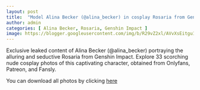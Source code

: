 ```yaml
---
layout: post
title:  "Model Alina Becker (@alina_becker) in cosplay Rosaria from Genshin Impact - 33 leaked photos from Onlyfans, Patreon, and Fansly"
author: admin
categories: [ Alina Becker, Rosaria, Genshin Impact ]
image: https://blogger.googleusercontent.com/img/b/R29vZ2xl/AVvXsEitgu1DhFnjst-uqQwi29XVoXUVyluDaAYH23LqwVJfJmdwz3CQ-al8KFQt2oXySa8XbWsWyChOmU9WVjDLUQJKkJVYaA2AUETUFbIGH_wG4hex7NvHNU3Ru3avYr435E-_SAqri_JYjXlDest08ojbDaJ6tL9EAc04UbBl_VgSQz-2JAEwUMCj-9nit1Q/s1600/01.JPG
---
```


Exclusive leaked content of Alina Becker (@alina_becker) portraying the alluring and seductive Rosaria from Genshin Impact. Explore 33 scorching nude cosplay photos of this captivating character, obtained from Onlyfans, Patreon, and Fansly.

<p>You can download all photos by clicking <a href="http://ouo.io/qs/OzRuKBTK?s=https://www.mediafire.com/file/76439k0ho4g5f0s/Model+Alina+Becker+(@alina_becker)+in+cosplay+Rosaria+from+Genshin+Impact+-+33+leaked+photos+from+Onlyfans,+Patreon,+and+Fansly.rar/file">here</a></p>

<div class="separator" style="clear: both;"><a href="https://blogger.googleusercontent.com/img/b/R29vZ2xl/AVvXsEitgu1DhFnjst-uqQwi29XVoXUVyluDaAYH23LqwVJfJmdwz3CQ-al8KFQt2oXySa8XbWsWyChOmU9WVjDLUQJKkJVYaA2AUETUFbIGH_wG4hex7NvHNU3Ru3avYr435E-_SAqri_JYjXlDest08ojbDaJ6tL9EAc04UbBl_VgSQz-2JAEwUMCj-9nit1Q/s1600/01.JPG" style="display: block; padding: 1em 0; text-align: center; "><img alt="" border="0" data-original-height="1920" data-original-width="1280" src="https://blogger.googleusercontent.com/img/b/R29vZ2xl/AVvXsEitgu1DhFnjst-uqQwi29XVoXUVyluDaAYH23LqwVJfJmdwz3CQ-al8KFQt2oXySa8XbWsWyChOmU9WVjDLUQJKkJVYaA2AUETUFbIGH_wG4hex7NvHNU3Ru3avYr435E-_SAqri_JYjXlDest08ojbDaJ6tL9EAc04UbBl_VgSQz-2JAEwUMCj-9nit1Q/s1600/01.JPG"/></a></div><div class="separator" style="clear: both;"><a href="https://blogger.googleusercontent.com/img/b/R29vZ2xl/AVvXsEjs5-HVyMxzCl6McNhCv-vRryruDX1j9m1jGcxPrTv2F6RnqT189YbNyidUVENGNdy64839Q4Q8ICy-oz_t3N1Gt4lin3nVXSH-Qg24TMkUvQ3GjhGzlk5TCP5qjYneuL0ocPiktB-UHgxCdPngd9CYUyLS1i6UfOZo2gnNl8dM7rbRpaZ6BGaGkQ5_jnI/s1600/02.JPG" style="display: block; padding: 1em 0; text-align: center; "><img alt="" border="0" data-original-height="1920" data-original-width="1280" src="https://blogger.googleusercontent.com/img/b/R29vZ2xl/AVvXsEjs5-HVyMxzCl6McNhCv-vRryruDX1j9m1jGcxPrTv2F6RnqT189YbNyidUVENGNdy64839Q4Q8ICy-oz_t3N1Gt4lin3nVXSH-Qg24TMkUvQ3GjhGzlk5TCP5qjYneuL0ocPiktB-UHgxCdPngd9CYUyLS1i6UfOZo2gnNl8dM7rbRpaZ6BGaGkQ5_jnI/s1600/02.JPG"/></a></div><div class="separator" style="clear: both;"><a href="https://blogger.googleusercontent.com/img/b/R29vZ2xl/AVvXsEhmfRFZcdbFu-zUoHBIM9E2XZjCkE48ffUAlJjUlPaGPHgkepL9RGWjkoFoKgB3KwRJJ_lQ0WV4hk3v8MNqvLRxrnNnesi2wQz4K4wwf3t4NCO8peEH0-1NP3wYbXFInQ78WNYu5eFxLcXhINGv6b3HlDDFRY10tK9ljtTLnxTvvLiQEsU6gW1mryu_5OM/s1600/03.JPG" style="display: block; padding: 1em 0; text-align: center; "><img alt="" border="0" data-original-height="1920" data-original-width="1280" src="https://blogger.googleusercontent.com/img/b/R29vZ2xl/AVvXsEhmfRFZcdbFu-zUoHBIM9E2XZjCkE48ffUAlJjUlPaGPHgkepL9RGWjkoFoKgB3KwRJJ_lQ0WV4hk3v8MNqvLRxrnNnesi2wQz4K4wwf3t4NCO8peEH0-1NP3wYbXFInQ78WNYu5eFxLcXhINGv6b3HlDDFRY10tK9ljtTLnxTvvLiQEsU6gW1mryu_5OM/s1600/03.JPG"/></a></div><div class="separator" style="clear: both;"><a href="https://blogger.googleusercontent.com/img/b/R29vZ2xl/AVvXsEiGNwn0Wo4uGeHZo_o6h2BNT9LgWxRfCeD5iPSf46YK0qYTr4Bjg6MavzbqVfu_lmObq96SoEMecKjk-RYPbzopwmpyyVmmVcjn4lDDnGf6VJfMBWKpHsrR_SvK7H9y2Xczd8Y4ODi0ghlyhltvChc1Fp9ZgXD4B0ZIF8of_LTO28iC0RE3vwLe1gpLXv0/s1600/04.JPG" style="display: block; padding: 1em 0; text-align: center; "><img alt="" border="0" data-original-height="853" data-original-width="1280" src="https://blogger.googleusercontent.com/img/b/R29vZ2xl/AVvXsEiGNwn0Wo4uGeHZo_o6h2BNT9LgWxRfCeD5iPSf46YK0qYTr4Bjg6MavzbqVfu_lmObq96SoEMecKjk-RYPbzopwmpyyVmmVcjn4lDDnGf6VJfMBWKpHsrR_SvK7H9y2Xczd8Y4ODi0ghlyhltvChc1Fp9ZgXD4B0ZIF8of_LTO28iC0RE3vwLe1gpLXv0/s1600/04.JPG"/></a></div><div class="separator" style="clear: both;"><a href="https://blogger.googleusercontent.com/img/b/R29vZ2xl/AVvXsEg1KGR7Es84rS772MzbW8MW5JqGSt-AF2soUOaQpUpCz8GT2dwuluwsoFQkEltvaxdKdWdCxekOqDMMTfIsfVKziwWnv7aC8KneF3RXRLgIY5yRlAvr17l7m2ibWNI6fIeWaUWi7nXwmoZls1mtwW2kAFAiJq5DiM5SnhcllP9eWreLkbMXuh4sav2GPeY/s1600/05.JPG" style="display: block; padding: 1em 0; text-align: center; "><img alt="" border="0" data-original-height="1920" data-original-width="1280" src="https://blogger.googleusercontent.com/img/b/R29vZ2xl/AVvXsEg1KGR7Es84rS772MzbW8MW5JqGSt-AF2soUOaQpUpCz8GT2dwuluwsoFQkEltvaxdKdWdCxekOqDMMTfIsfVKziwWnv7aC8KneF3RXRLgIY5yRlAvr17l7m2ibWNI6fIeWaUWi7nXwmoZls1mtwW2kAFAiJq5DiM5SnhcllP9eWreLkbMXuh4sav2GPeY/s1600/05.JPG"/></a></div><div class="separator" style="clear: both;"><a href="https://blogger.googleusercontent.com/img/b/R29vZ2xl/AVvXsEg-y9rzOzdXpQiPW5bV_LKauEQOEr9jM8i8Jr-C8r6C8i6hFyZKILhWjrZPE-OKmOef_0S7YrvDqifC2LGJGvFSqizaoy4BsSDmG3jYz7HZyUsFqg70oCA-Qed2Pbsd1oxsOHZ4NzLkbrvlCcwieiikh-FZ6L9ZO2zb2P0veiu_EncwUIGTDCvTenZhdy0/s1600/06.JPG" style="display: block; padding: 1em 0; text-align: center; "><img alt="" border="0" data-original-height="1920" data-original-width="1280" src="https://blogger.googleusercontent.com/img/b/R29vZ2xl/AVvXsEg-y9rzOzdXpQiPW5bV_LKauEQOEr9jM8i8Jr-C8r6C8i6hFyZKILhWjrZPE-OKmOef_0S7YrvDqifC2LGJGvFSqizaoy4BsSDmG3jYz7HZyUsFqg70oCA-Qed2Pbsd1oxsOHZ4NzLkbrvlCcwieiikh-FZ6L9ZO2zb2P0veiu_EncwUIGTDCvTenZhdy0/s1600/06.JPG"/></a></div><div class="separator" style="clear: both;"><a href="https://blogger.googleusercontent.com/img/b/R29vZ2xl/AVvXsEj22C5E7pE-LMN4L_fqgqC0NjNkQKsO6bPf9PMY6QZTk63RpPbzgbODwowrn7iWsNBxYelpyHotkIoaPt6wiEUt4KLswjCN4zwfbTScMrIM2RLkl-Ud-HPOCLXfE6Rqd9qGRnUukPGpctPiMzssndW3DZCaWGh_SIizsvafHThRRlBXp_xkbsdFNSDH6HM/s1600/07.JPG" style="display: block; padding: 1em 0; text-align: center; "><img alt="" border="0" data-original-height="1920" data-original-width="1280" src="https://blogger.googleusercontent.com/img/b/R29vZ2xl/AVvXsEj22C5E7pE-LMN4L_fqgqC0NjNkQKsO6bPf9PMY6QZTk63RpPbzgbODwowrn7iWsNBxYelpyHotkIoaPt6wiEUt4KLswjCN4zwfbTScMrIM2RLkl-Ud-HPOCLXfE6Rqd9qGRnUukPGpctPiMzssndW3DZCaWGh_SIizsvafHThRRlBXp_xkbsdFNSDH6HM/s1600/07.JPG"/></a></div><div class="separator" style="clear: both;"><a href="https://blogger.googleusercontent.com/img/b/R29vZ2xl/AVvXsEj9QBXcWhiWuGRBdHrP69-aoVtmMm-EgOEO3g2usLzuglWrT1N54pO0ZWywtMAfhIZvY59FxEuqw3yvMz3kszEhefbFDwP1sUge-ygOq2dr_4-xgP74ZTl4eUmLpa38xnlI6aO5vnqcnhfFWYTBq8b0sEDzMVevUr269w7GauJkEeVFkUbRUKjD2FIiSVM/s1600/08.JPG" style="display: block; padding: 1em 0; text-align: center; "><img alt="" border="0" data-original-height="1920" data-original-width="1280" src="https://blogger.googleusercontent.com/img/b/R29vZ2xl/AVvXsEj9QBXcWhiWuGRBdHrP69-aoVtmMm-EgOEO3g2usLzuglWrT1N54pO0ZWywtMAfhIZvY59FxEuqw3yvMz3kszEhefbFDwP1sUge-ygOq2dr_4-xgP74ZTl4eUmLpa38xnlI6aO5vnqcnhfFWYTBq8b0sEDzMVevUr269w7GauJkEeVFkUbRUKjD2FIiSVM/s1600/08.JPG"/></a></div><div class="separator" style="clear: both;"><a href="https://blogger.googleusercontent.com/img/b/R29vZ2xl/AVvXsEhgW7phXzOcR7fjBHaY7U1wLWOJPY67AZtq94h01rAaXDINtHAlrZ00y_xoENoZ2ytS07V9gwr_kPsp7v0m9tlxYi2ZfqJv4dRQlDHvok-RssHrihsJIHJux-sTjA7wdCy3bjpo8JFW7fkAHM3CkVhc2IQZKBydgV0_H74cfT89RQfglLCs9Do3Bw_It-Q/s1600/09.JPG" style="display: block; padding: 1em 0; text-align: center; "><img alt="" border="0" data-original-height="1920" data-original-width="1280" src="https://blogger.googleusercontent.com/img/b/R29vZ2xl/AVvXsEhgW7phXzOcR7fjBHaY7U1wLWOJPY67AZtq94h01rAaXDINtHAlrZ00y_xoENoZ2ytS07V9gwr_kPsp7v0m9tlxYi2ZfqJv4dRQlDHvok-RssHrihsJIHJux-sTjA7wdCy3bjpo8JFW7fkAHM3CkVhc2IQZKBydgV0_H74cfT89RQfglLCs9Do3Bw_It-Q/s1600/09.JPG"/></a></div><div class="separator" style="clear: both;"><a href="https://blogger.googleusercontent.com/img/b/R29vZ2xl/AVvXsEjBXdX44VqE-1HbRvFjOAzTNNMmPG-PICF9NPrK_mn090NgP7yatZlV6z6PcELmchUh9AHF-nymvFIsWkl8s2SHm5_xySV_PZCZdxDd1R8X3zjV_-vQU42rLNF3y2hzPWu_HX9N3O8opK-0kIuNFk86KmgMKcU0RlzkanKns_rPVh8vKBZscUDuW8ZIDtk/s1600/10.JPG" style="display: block; padding: 1em 0; text-align: center; "><img alt="" border="0" data-original-height="1920" data-original-width="1280" src="https://blogger.googleusercontent.com/img/b/R29vZ2xl/AVvXsEjBXdX44VqE-1HbRvFjOAzTNNMmPG-PICF9NPrK_mn090NgP7yatZlV6z6PcELmchUh9AHF-nymvFIsWkl8s2SHm5_xySV_PZCZdxDd1R8X3zjV_-vQU42rLNF3y2hzPWu_HX9N3O8opK-0kIuNFk86KmgMKcU0RlzkanKns_rPVh8vKBZscUDuW8ZIDtk/s1600/10.JPG"/></a></div><div class="separator" style="clear: both;"><a href="https://blogger.googleusercontent.com/img/b/R29vZ2xl/AVvXsEiR6wm39bYgS-31IoO-8fJ2FnBzpV2NE0zThPIliZ-F1K9ovrAoXvMYScZHu8WXeiG6Oij1UMP7KFejGotwjCACBj8j7JgUx9xz1YoDp6MSc5iPNosBV3riARwvwh8qtjTskLQuOjOUhFX7h3slRYXusuncWF1DXtrur8bNkjzqhnu9cXtdK_s306o2Nm8/s1600/11.JPG" style="display: block; padding: 1em 0; text-align: center; "><img alt="" border="0" data-original-height="1920" data-original-width="1280" src="https://blogger.googleusercontent.com/img/b/R29vZ2xl/AVvXsEiR6wm39bYgS-31IoO-8fJ2FnBzpV2NE0zThPIliZ-F1K9ovrAoXvMYScZHu8WXeiG6Oij1UMP7KFejGotwjCACBj8j7JgUx9xz1YoDp6MSc5iPNosBV3riARwvwh8qtjTskLQuOjOUhFX7h3slRYXusuncWF1DXtrur8bNkjzqhnu9cXtdK_s306o2Nm8/s1600/11.JPG"/></a></div><div class="separator" style="clear: both;"><a href="https://blogger.googleusercontent.com/img/b/R29vZ2xl/AVvXsEiBLSMry-MTqmTRL-7K_yFEL_5-ZrRCNkK9R32MfcgK3C6wT7p3nJ85wpW5SDhG2R3i1Ib-5gVUmyQUDFh6gfOtZamQXzDkzpGSuaGZwKPK7rgIQ3yv4roRczN3RjKwY_FCU0EAL16UNzQs2vZDIfy7wjzelBlYxSjyXx-nW1THfVVhQC9FvP9SOr2Vn1U/s1600/12.JPG" style="display: block; padding: 1em 0; text-align: center; "><img alt="" border="0" data-original-height="1920" data-original-width="1280" src="https://blogger.googleusercontent.com/img/b/R29vZ2xl/AVvXsEiBLSMry-MTqmTRL-7K_yFEL_5-ZrRCNkK9R32MfcgK3C6wT7p3nJ85wpW5SDhG2R3i1Ib-5gVUmyQUDFh6gfOtZamQXzDkzpGSuaGZwKPK7rgIQ3yv4roRczN3RjKwY_FCU0EAL16UNzQs2vZDIfy7wjzelBlYxSjyXx-nW1THfVVhQC9FvP9SOr2Vn1U/s1600/12.JPG"/></a></div><div class="separator" style="clear: both;"><a href="https://blogger.googleusercontent.com/img/b/R29vZ2xl/AVvXsEgwsV6xf6fVPbz8wwRUldZXpatfJm4b0ZHsLADcJH9DTeQdKvRjEbJ1m57dFH8Xk6t5M3dWeu_lntfKi_9FEsCoMo-5pYDXUej2wB5b2fVxmr0k3-Ywu6qDi_ZQ8GrcGZ6wOXv4HF_7uYHJSvaKGhOG9BGJsH-QjuNnsh693J3BilgMVZfdsdxY4a_yQKM/s1600/13.JPG" style="display: block; padding: 1em 0; text-align: center; "><img alt="" border="0" data-original-height="1920" data-original-width="1280" src="https://blogger.googleusercontent.com/img/b/R29vZ2xl/AVvXsEgwsV6xf6fVPbz8wwRUldZXpatfJm4b0ZHsLADcJH9DTeQdKvRjEbJ1m57dFH8Xk6t5M3dWeu_lntfKi_9FEsCoMo-5pYDXUej2wB5b2fVxmr0k3-Ywu6qDi_ZQ8GrcGZ6wOXv4HF_7uYHJSvaKGhOG9BGJsH-QjuNnsh693J3BilgMVZfdsdxY4a_yQKM/s1600/13.JPG"/></a></div><div class="separator" style="clear: both;"><a href="https://blogger.googleusercontent.com/img/b/R29vZ2xl/AVvXsEiOFItGajeBNBPR8kacQVuJl7FkNFZZh1FP2v5OxcvmzzGjIC2kReGUaV8dJfT7uHIynWRgkef3YSDMH0EIXssR1nMl7-LlzMzTOs3mDLSm6KhLYoaYZTSXO0ftGq3459uimMDduRbUon84NKIOCYfNtND-d1LI9s61An3rcKCgyCTRw7dyAxMRRpXhZUg/s1600/14.JPG" style="display: block; padding: 1em 0; text-align: center; "><img alt="" border="0" data-original-height="1920" data-original-width="1280" src="https://blogger.googleusercontent.com/img/b/R29vZ2xl/AVvXsEiOFItGajeBNBPR8kacQVuJl7FkNFZZh1FP2v5OxcvmzzGjIC2kReGUaV8dJfT7uHIynWRgkef3YSDMH0EIXssR1nMl7-LlzMzTOs3mDLSm6KhLYoaYZTSXO0ftGq3459uimMDduRbUon84NKIOCYfNtND-d1LI9s61An3rcKCgyCTRw7dyAxMRRpXhZUg/s1600/14.JPG"/></a></div><div class="separator" style="clear: both;"><a href="https://blogger.googleusercontent.com/img/b/R29vZ2xl/AVvXsEiuTQrMFjN3nXxAPle8qCC1ZvYjAW7Z8QV1yl976qdpXd8SseRmw5rYa00GdgjP5Tr259IBDl9cnI-IasDDwhECh0rieq8zZJM2ctrnEYRY7v7vkOFGOcmqcO3kS4KAVXKVpTaN6OND4tbnJ94AAp1xfzGCGwpf087f8P-5rWVzmM0Q1dSqgSyKYPXy6bo/s1600/15.JPG" style="display: block; padding: 1em 0; text-align: center; "><img alt="" border="0" data-original-height="1920" data-original-width="1280" src="https://blogger.googleusercontent.com/img/b/R29vZ2xl/AVvXsEiuTQrMFjN3nXxAPle8qCC1ZvYjAW7Z8QV1yl976qdpXd8SseRmw5rYa00GdgjP5Tr259IBDl9cnI-IasDDwhECh0rieq8zZJM2ctrnEYRY7v7vkOFGOcmqcO3kS4KAVXKVpTaN6OND4tbnJ94AAp1xfzGCGwpf087f8P-5rWVzmM0Q1dSqgSyKYPXy6bo/s1600/15.JPG"/></a></div><div class="separator" style="clear: both;"><a href="https://blogger.googleusercontent.com/img/b/R29vZ2xl/AVvXsEjrKQ_4499HjybZ4Ejigi1GFXlL95URHrJtyURlc3PBh_3RhVSAmwnK-ZRM1fWNo5T1qNO6UkBNaxRWeZ8SIiU0QeTixbd8IwFbs7Agp5Ve0UyfczoEDO55hVQ0YquCkwm2S6NI8NgYbPLFaiFB9Y58J9MXx93I74XUOt-og0J_EHpUcrwVcnlM2RSwhGA/s1600/16.JPG" style="display: block; padding: 1em 0; text-align: center; "><img alt="" border="0" data-original-height="1920" data-original-width="1280" src="https://blogger.googleusercontent.com/img/b/R29vZ2xl/AVvXsEjrKQ_4499HjybZ4Ejigi1GFXlL95URHrJtyURlc3PBh_3RhVSAmwnK-ZRM1fWNo5T1qNO6UkBNaxRWeZ8SIiU0QeTixbd8IwFbs7Agp5Ve0UyfczoEDO55hVQ0YquCkwm2S6NI8NgYbPLFaiFB9Y58J9MXx93I74XUOt-og0J_EHpUcrwVcnlM2RSwhGA/s1600/16.JPG"/></a></div><div class="separator" style="clear: both;"><a href="https://blogger.googleusercontent.com/img/b/R29vZ2xl/AVvXsEi6W1Ss4-jZTjSlbudBUwF8uh81BOOpTMRAOCKHLNpqdFmsW81VZOEEhbLMahSOC_H88gB5ZNGi_7XkFmyvxH2lbvq9-Mov86Q4iHRe2wLioXLnoGcQmUzu69DpxNWku8dzBXvhm60AFjEn5RH03WknaoLWf6epoYDGS466zN-iAo76PT45ePswbTx4nog/s1600/17.JPG" style="display: block; padding: 1em 0; text-align: center; "><img alt="" border="0" data-original-height="1920" data-original-width="1280" src="https://blogger.googleusercontent.com/img/b/R29vZ2xl/AVvXsEi6W1Ss4-jZTjSlbudBUwF8uh81BOOpTMRAOCKHLNpqdFmsW81VZOEEhbLMahSOC_H88gB5ZNGi_7XkFmyvxH2lbvq9-Mov86Q4iHRe2wLioXLnoGcQmUzu69DpxNWku8dzBXvhm60AFjEn5RH03WknaoLWf6epoYDGS466zN-iAo76PT45ePswbTx4nog/s1600/17.JPG"/></a></div><div class="separator" style="clear: both;"><a href="https://blogger.googleusercontent.com/img/b/R29vZ2xl/AVvXsEh08RFF9vZny1GYcDb1dPV0WL8nytJRTB3ptiaqQFPDHdcxJRP6FnchL3QndLDpZOOkwjNKFcI6VFASssAQQKLFAEgZx9DrQ797IbsIM11DE6AOH8WW8vU4brjgrM8c_6pwP-jd-Gvx98kRLBvwqj3ljoulHVtFf1sWmtqg1Ij4ohJm1GYhZ6sy4AonAfA/s1600/18.JPG" style="display: block; padding: 1em 0; text-align: center; "><img alt="" border="0" data-original-height="1920" data-original-width="1280" src="https://blogger.googleusercontent.com/img/b/R29vZ2xl/AVvXsEh08RFF9vZny1GYcDb1dPV0WL8nytJRTB3ptiaqQFPDHdcxJRP6FnchL3QndLDpZOOkwjNKFcI6VFASssAQQKLFAEgZx9DrQ797IbsIM11DE6AOH8WW8vU4brjgrM8c_6pwP-jd-Gvx98kRLBvwqj3ljoulHVtFf1sWmtqg1Ij4ohJm1GYhZ6sy4AonAfA/s1600/18.JPG"/></a></div><div class="separator" style="clear: both;"><a href="https://blogger.googleusercontent.com/img/b/R29vZ2xl/AVvXsEiesiIr3QMwszNTw1SSTWtpgTjERc78ILcHg2_Q8fj1YbHFUiNXwhONKsuone20FCtlI8fLYOvP-pkPFLL-zWPflps-HIRYMTD0Ej7YUoyDld7tSm0uV8srWe3uipRJeqH8N6QwGU4tBy9Kbz6JiG9iQvKIcnx5D_OLAizDMByg6_F-Ej1qt2xmbTsoCm8/s1600/19.JPG" style="display: block; padding: 1em 0; text-align: center; "><img alt="" border="0" data-original-height="1920" data-original-width="1280" src="https://blogger.googleusercontent.com/img/b/R29vZ2xl/AVvXsEiesiIr3QMwszNTw1SSTWtpgTjERc78ILcHg2_Q8fj1YbHFUiNXwhONKsuone20FCtlI8fLYOvP-pkPFLL-zWPflps-HIRYMTD0Ej7YUoyDld7tSm0uV8srWe3uipRJeqH8N6QwGU4tBy9Kbz6JiG9iQvKIcnx5D_OLAizDMByg6_F-Ej1qt2xmbTsoCm8/s1600/19.JPG"/></a></div><div class="separator" style="clear: both;"><a href="https://blogger.googleusercontent.com/img/b/R29vZ2xl/AVvXsEj216Hhpbtj1FvRGPIvvlzSj9mXN_tJSZqYtF9piPeCF9yCYh7OVjsF8rXCOg8pabJz10A793Zbij9XVdq9VN6SAwi-dwn2rFOhwl-M3S_TjIyG4ETQo3KednBxpj5OvPJc3lztclHXfni_DGUdrs7DZ_GscBEwCv9bFCYDtMVpx9cM84Ej0Xzijj0MxNE/s1600/20.JPG" style="display: block; padding: 1em 0; text-align: center; "><img alt="" border="0" data-original-height="1920" data-original-width="1280" src="https://blogger.googleusercontent.com/img/b/R29vZ2xl/AVvXsEj216Hhpbtj1FvRGPIvvlzSj9mXN_tJSZqYtF9piPeCF9yCYh7OVjsF8rXCOg8pabJz10A793Zbij9XVdq9VN6SAwi-dwn2rFOhwl-M3S_TjIyG4ETQo3KednBxpj5OvPJc3lztclHXfni_DGUdrs7DZ_GscBEwCv9bFCYDtMVpx9cM84Ej0Xzijj0MxNE/s1600/20.JPG"/></a></div><div class="separator" style="clear: both;"><a href="https://blogger.googleusercontent.com/img/b/R29vZ2xl/AVvXsEg1vwepHfRHFV2_D-BglE_yFLyI1guonLjAIhM47-97HmRG_EGr7UjMaS0HknWQ9llNG1z49qac5LhdOViodc6lJfjvTRQcdgWYKqT7ZFvWI_tJpFctMkKc0HgaRSFwHkMOQ4Z7tHU71qpqIcrbhDGq4lBM6ezI_1GWJKhKNgdHUnXWbzuO6hpjYoNfGlc/s1600/21.JPG" style="display: block; padding: 1em 0; text-align: center; "><img alt="" border="0" data-original-height="1920" data-original-width="1280" src="https://blogger.googleusercontent.com/img/b/R29vZ2xl/AVvXsEg1vwepHfRHFV2_D-BglE_yFLyI1guonLjAIhM47-97HmRG_EGr7UjMaS0HknWQ9llNG1z49qac5LhdOViodc6lJfjvTRQcdgWYKqT7ZFvWI_tJpFctMkKc0HgaRSFwHkMOQ4Z7tHU71qpqIcrbhDGq4lBM6ezI_1GWJKhKNgdHUnXWbzuO6hpjYoNfGlc/s1600/21.JPG"/></a></div><div class="separator" style="clear: both;"><a href="https://blogger.googleusercontent.com/img/b/R29vZ2xl/AVvXsEh9XmrCtpn8TmuMR8Piu_SMCswUfDFdqOSF3assFUig07bEZ-7rYUUBRZ2dnrQbn2oriYUNe_93pIKJrv5tes4waUbUvl2aYcf0hOEFMEuMpTVqa3eQ1pxfJNlWLLh_iBq5RbBNrGhSjvXvFucHLJreGx0P7ivh4i_9GKM4sPzad0VUrzYRTyDfAOCJzds/s1600/22.JPG" style="display: block; padding: 1em 0; text-align: center; "><img alt="" border="0" data-original-height="853" data-original-width="1280" src="https://blogger.googleusercontent.com/img/b/R29vZ2xl/AVvXsEh9XmrCtpn8TmuMR8Piu_SMCswUfDFdqOSF3assFUig07bEZ-7rYUUBRZ2dnrQbn2oriYUNe_93pIKJrv5tes4waUbUvl2aYcf0hOEFMEuMpTVqa3eQ1pxfJNlWLLh_iBq5RbBNrGhSjvXvFucHLJreGx0P7ivh4i_9GKM4sPzad0VUrzYRTyDfAOCJzds/s1600/22.JPG"/></a></div><div class="separator" style="clear: both;"><a href="https://blogger.googleusercontent.com/img/b/R29vZ2xl/AVvXsEjv9OLI0wFa-ei4PID7v5wyab0MDA1HW6tIkXAXzwLvrSUzlQNyZHd5_u0eq_h74ZxraVKgwGuDHpohJCchu6MkVC_cYwKDNrHl3rwyo9gQ5ETPKoNm_enOZ99JlKL11898RjJVob0qVECXsUI05aVW1a4hBUQC_ewUdc7dMTOEh0006jRCAKo2hJlNfMs/s1600/23.JPG" style="display: block; padding: 1em 0; text-align: center; "><img alt="" border="0" data-original-height="1743" data-original-width="1280" src="https://blogger.googleusercontent.com/img/b/R29vZ2xl/AVvXsEjv9OLI0wFa-ei4PID7v5wyab0MDA1HW6tIkXAXzwLvrSUzlQNyZHd5_u0eq_h74ZxraVKgwGuDHpohJCchu6MkVC_cYwKDNrHl3rwyo9gQ5ETPKoNm_enOZ99JlKL11898RjJVob0qVECXsUI05aVW1a4hBUQC_ewUdc7dMTOEh0006jRCAKo2hJlNfMs/s1600/23.JPG"/></a></div><div class="separator" style="clear: both;"><a href="https://blogger.googleusercontent.com/img/b/R29vZ2xl/AVvXsEiUOYmkDWl9TyzsmXym_0Gol8BQXGmi4aY4dKadFjq3tQy5EcghWd0SjQ3-57VyD147oImWaEyas0dug9UDXIh9iukC61f3SjfT5HKNXFRyufdtBfnlA6w82OgwaMPRvywhF_dPTyO-k_K7Hc6R1SvFkuQBLLhnK_SYUkUIksMt9SxhYsNEVqVv7ytbNRs/s1600/24.JPG" style="display: block; padding: 1em 0; text-align: center; "><img alt="" border="0" data-original-height="1728" data-original-width="1280" src="https://blogger.googleusercontent.com/img/b/R29vZ2xl/AVvXsEiUOYmkDWl9TyzsmXym_0Gol8BQXGmi4aY4dKadFjq3tQy5EcghWd0SjQ3-57VyD147oImWaEyas0dug9UDXIh9iukC61f3SjfT5HKNXFRyufdtBfnlA6w82OgwaMPRvywhF_dPTyO-k_K7Hc6R1SvFkuQBLLhnK_SYUkUIksMt9SxhYsNEVqVv7ytbNRs/s1600/24.JPG"/></a></div><div class="separator" style="clear: both;"><a href="https://blogger.googleusercontent.com/img/b/R29vZ2xl/AVvXsEhZLJsKyi9IMwfPgAlTry0wFpJwPWdOINx5X47LAZ3xjMPts5ZqAvs0sj2ICjuPBSxmKfM3K3ZfmRfMtQiVTtovOpXde81RLA62dLOOqWbc6zErORg-b3EUp7Paqdre_L7zIX7aGVsVTDrujqtPrIRbMFh72yZfr9Lui9ajOOCFpVbEhittlWRbGGl9tsQ/s1600/25.JPG" style="display: block; padding: 1em 0; text-align: center; "><img alt="" border="0" data-original-height="1738" data-original-width="1280" src="https://blogger.googleusercontent.com/img/b/R29vZ2xl/AVvXsEhZLJsKyi9IMwfPgAlTry0wFpJwPWdOINx5X47LAZ3xjMPts5ZqAvs0sj2ICjuPBSxmKfM3K3ZfmRfMtQiVTtovOpXde81RLA62dLOOqWbc6zErORg-b3EUp7Paqdre_L7zIX7aGVsVTDrujqtPrIRbMFh72yZfr9Lui9ajOOCFpVbEhittlWRbGGl9tsQ/s1600/25.JPG"/></a></div><div class="separator" style="clear: both;"><a href="https://blogger.googleusercontent.com/img/b/R29vZ2xl/AVvXsEgu4CvjntlP9lxf2J1LHM5dPwR87UzwuZ8h6SpLM-KUJTr3BMgCKCII2Lqq22IfeuWg_am51UshiD3wnRP9uyMtFTBvrQSDz0p1cTUx0mLxYF6uvs_i88toTYtUSd6YCXvqfldQZUwrUkKB2Mwiuzwd_4Avn5_w8oUjIpbQbVeahjSlaIHLqHuqtW4TbNM/s1600/26.JPG" style="display: block; padding: 1em 0; text-align: center; "><img alt="" border="0" data-original-height="1751" data-original-width="1280" src="https://blogger.googleusercontent.com/img/b/R29vZ2xl/AVvXsEgu4CvjntlP9lxf2J1LHM5dPwR87UzwuZ8h6SpLM-KUJTr3BMgCKCII2Lqq22IfeuWg_am51UshiD3wnRP9uyMtFTBvrQSDz0p1cTUx0mLxYF6uvs_i88toTYtUSd6YCXvqfldQZUwrUkKB2Mwiuzwd_4Avn5_w8oUjIpbQbVeahjSlaIHLqHuqtW4TbNM/s1600/26.JPG"/></a></div><div class="separator" style="clear: both;"><a href="https://blogger.googleusercontent.com/img/b/R29vZ2xl/AVvXsEhLu3JT4Df2u2968jrRk_Le8p369k6BYNZ7_2uYqNa_cVuQu8bZ29ASnmewfXFJg57g63koXVFl8Ouvs-2iMMaQ7d2gFYKMs9olBNc_100zGu_RLcOR62GZhe4MT4B_WEz5p2RQU9q-DjvMsEmE4vSOaKEv0YQcGd2HDsCwvFgzqecRk6wZ_Ekbx0NYxZo/s1600/27.JPG" style="display: block; padding: 1em 0; text-align: center; "><img alt="" border="0" data-original-height="1748" data-original-width="1280" src="https://blogger.googleusercontent.com/img/b/R29vZ2xl/AVvXsEhLu3JT4Df2u2968jrRk_Le8p369k6BYNZ7_2uYqNa_cVuQu8bZ29ASnmewfXFJg57g63koXVFl8Ouvs-2iMMaQ7d2gFYKMs9olBNc_100zGu_RLcOR62GZhe4MT4B_WEz5p2RQU9q-DjvMsEmE4vSOaKEv0YQcGd2HDsCwvFgzqecRk6wZ_Ekbx0NYxZo/s1600/27.JPG"/></a></div><div class="separator" style="clear: both;"><a href="https://blogger.googleusercontent.com/img/b/R29vZ2xl/AVvXsEi8ORT3nDhm3o8Mibiv9qtc-QQZ_OgpXKVJZ-eE7GZTaDLGGPvb-i1wbrZcOmob0FD-7y75toVkORQdEkWG6SwiJ1B9rP926WYbZsd8QRP9yGZoxYAJ5Bvc0oMn0hymckcl71RZ4AFL5P_eDyEBwwpAYPt64RrbMWQkm7JF1N10LWZVYbMBAfEZQW10itA/s1600/28.JPG" style="display: block; padding: 1em 0; text-align: center; "><img alt="" border="0" data-original-height="1738" data-original-width="1280" src="https://blogger.googleusercontent.com/img/b/R29vZ2xl/AVvXsEi8ORT3nDhm3o8Mibiv9qtc-QQZ_OgpXKVJZ-eE7GZTaDLGGPvb-i1wbrZcOmob0FD-7y75toVkORQdEkWG6SwiJ1B9rP926WYbZsd8QRP9yGZoxYAJ5Bvc0oMn0hymckcl71RZ4AFL5P_eDyEBwwpAYPt64RrbMWQkm7JF1N10LWZVYbMBAfEZQW10itA/s1600/28.JPG"/></a></div><div class="separator" style="clear: both;"><a href="https://blogger.googleusercontent.com/img/b/R29vZ2xl/AVvXsEgsKJKzX3aiZExGvdw7pBnyXdjG1DfpC7LuM2CK-pVljGoQ3qP6ytOK7nHyyEy6FZTBt969bYrlCdu1xuYaBnh7urQt-JFIkgNXngNK2TGiwkPXg1Uh9IBaRaoFeELCs__3crgyfL2Qvl5EW-KioGRoPcnUc_Hnx81H3fa8kotz5mHuf10DfZSnaQADm1A/s1600/29.JPG" style="display: block; padding: 1em 0; text-align: center; "><img alt="" border="0" data-original-height="1723" data-original-width="1280" src="https://blogger.googleusercontent.com/img/b/R29vZ2xl/AVvXsEgsKJKzX3aiZExGvdw7pBnyXdjG1DfpC7LuM2CK-pVljGoQ3qP6ytOK7nHyyEy6FZTBt969bYrlCdu1xuYaBnh7urQt-JFIkgNXngNK2TGiwkPXg1Uh9IBaRaoFeELCs__3crgyfL2Qvl5EW-KioGRoPcnUc_Hnx81H3fa8kotz5mHuf10DfZSnaQADm1A/s1600/29.JPG"/></a></div><div class="separator" style="clear: both;"><a href="https://blogger.googleusercontent.com/img/b/R29vZ2xl/AVvXsEjTGdWLzG_OrBHZnfseCuBTPNgzlTK2vjWXnffLwTrpjcrnsNxYkHbVPgPrnJCr7XoeALeWSfqPYaUCUvWfQMNQQ5vkkqRXpiDaFdOjMEK9FKd5jtuoMrV9BIecbKwdyPFEBdvks1BhYVkpIO9CcO1kxPpCZd7-IJz9WjzBgpQnT2sBFj0B_ZJSp_1qCsE/s1600/30.JPG" style="display: block; padding: 1em 0; text-align: center; "><img alt="" border="0" data-original-height="1725" data-original-width="1280" src="https://blogger.googleusercontent.com/img/b/R29vZ2xl/AVvXsEjTGdWLzG_OrBHZnfseCuBTPNgzlTK2vjWXnffLwTrpjcrnsNxYkHbVPgPrnJCr7XoeALeWSfqPYaUCUvWfQMNQQ5vkkqRXpiDaFdOjMEK9FKd5jtuoMrV9BIecbKwdyPFEBdvks1BhYVkpIO9CcO1kxPpCZd7-IJz9WjzBgpQnT2sBFj0B_ZJSp_1qCsE/s1600/30.JPG"/></a></div><div class="separator" style="clear: both;"><a href="https://blogger.googleusercontent.com/img/b/R29vZ2xl/AVvXsEhYms7jB8pywZAqPLsz9iJIW82R12rraYmEn9TL7JmtEjLvn8GEVz2kpuzXQv3PSVYYVjApCfVCl0Ekw0dZUQdssD5tKOoDREu4RS4GSZAy-aBcrJ-FHO3h3k1vO5ZCwelS-lUqtp8zgWXFHN44M1aq6I6HiSFK8Uemx_HPEnnPySVHghiayLw95No36BA/s1600/31.JPG" style="display: block; padding: 1em 0; text-align: center; "><img alt="" border="0" data-original-height="1728" data-original-width="1280" src="https://blogger.googleusercontent.com/img/b/R29vZ2xl/AVvXsEhYms7jB8pywZAqPLsz9iJIW82R12rraYmEn9TL7JmtEjLvn8GEVz2kpuzXQv3PSVYYVjApCfVCl0Ekw0dZUQdssD5tKOoDREu4RS4GSZAy-aBcrJ-FHO3h3k1vO5ZCwelS-lUqtp8zgWXFHN44M1aq6I6HiSFK8Uemx_HPEnnPySVHghiayLw95No36BA/s1600/31.JPG"/></a></div><div class="separator" style="clear: both;"><a href="https://blogger.googleusercontent.com/img/b/R29vZ2xl/AVvXsEiWNvJm6S37lTkBpuPRa6ZIpAqz6QvbWbtkknkwFm9c_n9HPsyFc6amNWR8nsR2I8PrSEiBd7kpoalpISHzP1bPeWWreDlh8cipgOxbh0NF4-1f3n9-9ASdsUPLLlSya-WmmoinUryXq6yQ66dZGcj_18BKj52f0lOXsMzMRes2FRa-3KQRC3TE2LmYtyY/s1600/32.JPG" style="display: block; padding: 1em 0; text-align: center; "><img alt="" border="0" data-original-height="1708" data-original-width="1280" src="https://blogger.googleusercontent.com/img/b/R29vZ2xl/AVvXsEiWNvJm6S37lTkBpuPRa6ZIpAqz6QvbWbtkknkwFm9c_n9HPsyFc6amNWR8nsR2I8PrSEiBd7kpoalpISHzP1bPeWWreDlh8cipgOxbh0NF4-1f3n9-9ASdsUPLLlSya-WmmoinUryXq6yQ66dZGcj_18BKj52f0lOXsMzMRes2FRa-3KQRC3TE2LmYtyY/s1600/32.JPG"/></a></div><div class="separator" style="clear: both;"><a href="https://blogger.googleusercontent.com/img/b/R29vZ2xl/AVvXsEi2R5C2c87CI0OafbSLfxnRLgTOmCBxYZYPS17iPrv8nrFwkJqPpGetAiI1Z7QIVLsncYMeJquVncTCaOByS2FbVek1upPE5ghXCeojtxqObJgiV-X-uHbVxilUCKRKjqOpgLAy_C2Tb5EVHCLvJjyAq22ZqWH-yNeMYCiaU23D3YkCgUrrV8N6-Ml_eo0/s1600/33.JPG" style="display: block; padding: 1em 0; text-align: center; "><img alt="" border="0" data-original-height="1708" data-original-width="1280" src="https://blogger.googleusercontent.com/img/b/R29vZ2xl/AVvXsEi2R5C2c87CI0OafbSLfxnRLgTOmCBxYZYPS17iPrv8nrFwkJqPpGetAiI1Z7QIVLsncYMeJquVncTCaOByS2FbVek1upPE5ghXCeojtxqObJgiV-X-uHbVxilUCKRKjqOpgLAy_C2Tb5EVHCLvJjyAq22ZqWH-yNeMYCiaU23D3YkCgUrrV8N6-Ml_eo0/s1600/33.JPG"/></a></div>